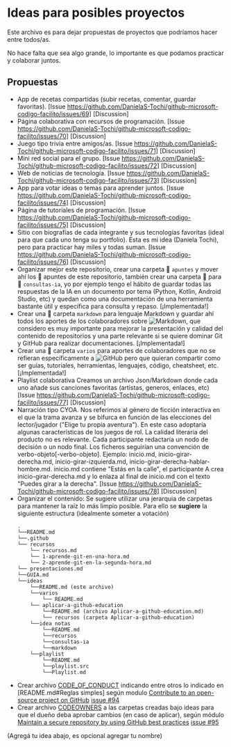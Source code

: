 # Ideas para posibles proyectos

Este archivo es para dejar propuestas de proyectos que podríamos hacer entre todos/as.

No hace falta que sea algo grande, lo importante es que podamos practicar y colaborar juntos.

## Propuestas

- App de recetas compartidas (subir recetas, comentar, guardar favoritas). [Issue https://github.com/DanielaS-Tochi/github-microsoft-codigo-facilito/issues/69] [Discussion]
- Página colaborativa con recursos de programación. [Issue https://github.com/DanielaS-Tochi/github-microsoft-codigo-facilito/issues/70] [Discussion]
- Juego tipo trivia entre amigos/as. [Issue https://github.com/DanielaS-Tochi/github-microsoft-codigo-facilito/issues/71] [Discussion]
- Mini red social para el grupo. [Issue https://github.com/DanielaS-Tochi/github-microsoft-codigo-facilito/issues/72] [Discussion]
- Web de noticias de tecnología. [Issue https://github.com/DanielaS-Tochi/github-microsoft-codigo-facilito/issues/73] [Discussion]
- App para votar ideas o temas para aprender juntos. [Issue https://github.com/DanielaS-Tochi/github-microsoft-codigo-facilito/issues/74] [Discussion]
- Página de tutoriales de programación. [Issue https://github.com/DanielaS-Tochi/github-microsoft-codigo-facilito/issues/75] [Discussion]
- Sitio con biografías de cada integrante y sus tecnologías favoritas (ideal para que cada uno tenga su portfolio). Esta es mi idea (Daniela Tochi), pero para practicar hay miles y todas suman. [Issue https://github.com/DanielaS-Tochi/github-microsoft-codigo-facilito/issues/76] [Discussion]
- Organizar mejor este repositorio, crear una carpeta 📁 ```apuntes``` y mover ahí los 📝 apuntes de este repositorio, también crear una carpeta 📁 para 🤖 ```consultas-ia```, yo por ejemplo tengo el hábito de guardar todas las respuestas de la IA en un documento por tema (Python, Kotlin, Android Studio, etc) y quedan como una documentación de una herramienta bastante útil y específica para consulta y repaso. [¡Implementada!]
- Crear una 📁 carpeta ```markdown``` para lenguaje Markdown y guardar ahí todos los aportes de los colaboradores sobre ![Markdown](https://img.shields.io/badge/markdown-%23000000.svg?style=for-the-badge&logo=markdown&logoColor=white), que considero es muy importante para mejorar la presentación y calidad del contenido de repositorios y una parte relevante si se quiere dominar Git y GitHub para realizar documentaciones. [¡Implementada!]
- Crear una 📁 carpeta ```varios``` para aportes de colaboradores que no se refieran específicamente a ![GitHub](https://img.shields.io/badge/github-%23121011.svg?style=for-the-badge&logo=github&logoColor=white) pero que quieran compartir como ser guías, tutoriales, herramientas, lenguajes, código, cheatsheet, etc. [¡Implementada!]
- Playlist colaborativa Creamos un archivo Json/Markdown donde cada uno añade sus canciones favoritas (artistas, generos, enlaces, etc) [Issue https://github.com/DanielaS-Tochi/github-microsoft-codigo-facilito/issues/77] [Discussion]
- Narración tipo CYOA. Nos referimos al género de ficción interactiva en el que la trama avanza y se bifurca en función de las elecciones del lector/jugador ("Elige tu propia aventura"). En este caso adoptaría algunas características de los juegos de rol. La calidad literaria del producto no es relevante. Cada participante redactaría un nodo de decisión o un nodo final. Los ficheros seguirían una convención de verbo-objeto[-verbo-objeto]. Ejemplo: inicio.md, inicio-girar-derecha.md, inicio-girar-izquierda.md, inicio-girar-derecha-hablar-hombre.md. inicio.md contiene "Estás en la calle", el participante A crea inicio-girar-derecha.md y lo enlaza al final de inicio.md con el texto "Puedes girar a la derecha". [Issue https://github.com/DanielaS-Tochi/github-microsoft-codigo-facilito/issues/78] [Discussion]
- Organizar el contenido: Se sugiere utilizar una jerarquia de carpetas para mantener la raíz lo más limpio posible. Para ello se **sugiere** la siguiente estructura (idealmente someter a votación)
  ```
  .
  └──README.md
  └──.github
  └── recursos 
      └── recursos.md
      └── 1-aprende-git-en-una-hora.md
      └── 2-aprende-git-en-la-segunda-hora.md
  └── presentaciones.md
  └──GUIA.md
  └──ideas
      └──README.md (este archivo)
      └──varios
          └── README.md
      └── aplicar-a-github-education
          └──README.md (archivo Aplicar-a-github-education.md)
          └── recursos (carpeta Aplicar-a-github-education)
      └──idea notas
          └──README.md
          └──recursos
          └──consultas-ia
          └──markdown
      └──playlist
          └──README.md
          └──playlist.src
          └──Playlist.md
  ```
- Crear archivo [CODE_OF_CONDUCT](https://docs.github.com/en/communities/setting-up-your-project-for-healthy-contributions/adding-a-code-of-conduct-to-your-project) indicando entre otros lo indicado en [README.md#Reglas simples] según modulo [Contribute to an open-source project on GitHub](https://learn.microsoft.com/en-us/training/modules/contribute-open-source/) [issue #94](https://github.com/DanielaS-Tochi/github-microsoft-codigo-facilito/issues/95)
- Crear archivo [CODEOWNERS](https://docs.github.com/es/repositories/managing-your-repositorys-settings-and-features/customizing-your-repository/about-code-owners#codeowners-syntax) a las carpetas creadas bajo ideas para que el dueño deba aprobar cambios (en caso de aplicar), según módulo [Maintain a secure repository by using GitHub best practices](https://learn.microsoft.com/en-us/training/modules/maintain-secure-repository-github/?source=docs&ns-enrollment-type=Collection&ns-enrollment-id=o1njfe825p602p) [issue #95](https://github.com/DanielaS-Tochi/github-microsoft-codigo-facilito/issues/95)
  

(Agregá tu idea abajo, es opcional agregar tu nombre)

